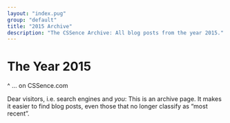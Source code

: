 ```yaml
---
layout: "index.pug"
group: "default"
title: "2015 Archive"
description: "The CSSence Archive: All blog posts from the year 2015."
---
```


# The Year 2015
^ … on CSSence.com

Dear visitors, i.e. search engines and _you_: This is an archive page.
It makes it easier to find blog posts, even those that no longer classify as “most recent”.

